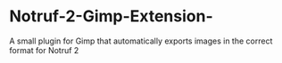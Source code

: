 # Notruf-2-Gimp-Extension-
A small plugin for Gimp that automatically exports images in the correct format for Notruf 2 
